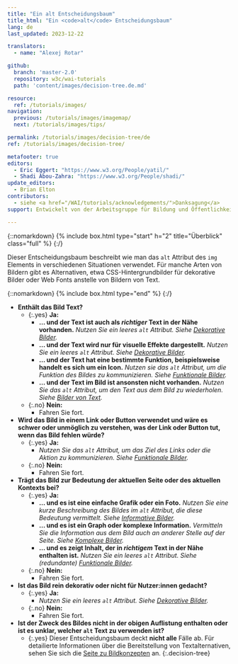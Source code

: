 ```yaml
---
title: "Ein alt Entscheidungsbaum"
title_html: "Ein <code>alt</code> Entscheidungsbaum"
lang: de
last_updated: 2023-12-22

translators:
  - name: "Alexej Rotar"

github:
  branch: 'master-2.0'
  repository: w3c/wai-tutorials
  path: 'content/images/decision-tree.de.md'

resource:
  ref: /tutorials/images/
navigation:
  previous: /tutorials/images/imagemap/
  next: /tutorials/images/tips/

permalink: /tutorials/images/decision-tree/de
ref: /tutorials/images/decision-tree/

metafooter: true
editors:
  - Eric Eggert: "https://www.w3.org/People/yatil/"
  - Shadi Abou-Zahra: "https://www.w3.org/People/shadi/"
update_editors:
  - Brian Elton
contributors:
  - siehe <a href="/WAI/tutorials/acknowledgements/">Danksagung</a>
support: Entwickelt von der Arbeitsgruppe für Bildung und Öffentlichkeitsarbeit (<a href="https://www.w3.org/groups/wg/eowg">EOWG</a>). Entwickelt mit der Unterstützung vom <a href="https://www.w3.org/WAI/ACT/">WAI-ACT Projekt</a>, kofinanziert vom <strong><abbr title="Information Society Technologies">IST</abbr> Programm der Europäischen Kommission</strong>.

---
```


{::nomarkdown}
{% include box.html type="start" h="2" title="Überblick" class="full" %}
{:/}

Dieser Entscheidungsbaum beschreibt wie man das `alt` Attribut des `img` Elements in verschiedenen Situationen verwendet. Für manche Arten von Bildern gibt es Alternativen, etwa CSS-Hintergrundbilder für dekorative Bilder oder Web Fonts anstelle von Bildern von Text.

{::nomarkdown}
{% include box.html type="end" %}
{:/}

- **Enthält das Bild Text?**
  - {:.yes} **Ja:**
    -   **… und der Text ist auch als *richtiger* Text in der Nähe vorhanden.**
      _Nutzen Sie ein leeres `alt` Attribut. Siehe [Dekorative Bilder](/tutorials/images/decorative/)._
    -   **… und der Text wird nur für visuelle Effekte dargestellt.**
      _Nutzen Sie ein leeres `alt` Attribut. Siehe [Dekorative Bilder](/tutorials/images/decorative/)._
    -   **… und der Text hat eine bestimmte Funktion, beispielsweise handelt es sich um ein Icon.**
      _Nutzen sie das `alt` Attribut, um die Funktion des Bildes zu kommunizieren. Siehe [Funktionale Bilder](/tutorials/images/functional/)._
    -   **… und der Text im Bild ist ansonsten nicht vorhanden.** _Nutzen Sie das `alt` Attribut, um den Text aus dem Bild zu wiederholen. Siehe [Bilder von Text](/tutorials/images/textual/#styled-text-decorative-effect)._
  - {:.no} **Nein:**
    - Fahren Sie fort.
- **Wird das Bild in einem Link oder Button verwendet und wäre es schwer oder unmöglich zu verstehen, was der Link oder Button tut, wenn das Bild fehlen würde?**
  - {:.yes} **Ja:**
    - _Nutzen Sie das `alt` Attribut, um das Ziel des Links oder die Aktion zu kommunizieren. Siehe [Funktionale Bilder](/tutorials/images/functional/)._
  - {:.no} **Nein:**
    - Fahren Sie fort.
- **Trägt das Bild zur Bedeutung der aktuellen Seite oder des aktuellen Kontexts bei?**
  - {:.yes} **Ja:**
    - **… und es ist eine einfache Grafik oder ein Foto.**
      _Nutzen Sie eine kurze Beschreibung des Bildes im `alt` Attribut, die diese Bedeutung vermittelt. Siehe [Informative Bilder](/tutorials/images/informative/)._
    - **… und es ist ein Graph oder komplexe Information.**
      _Vermitteln Sie die Information aus dem Bild auch an anderer Stelle auf der Seite. Siehe [Komplexe Bilder](/tutorials/images/complex/)._
    - **… und es zeigt Inhalt, der in *richtigem* Text in der Nähe enthalten ist.**
      _Nutzen Sie ein leeres `alt` Attribut. Siehe (redundante) [Funktionale Bilder](/tutorials/images/functional/#logo-image-within-link-text)._
  - {:.no} **Nein:**
    - Fahren Sie fort.
- **Ist das Bild rein dekorativ oder nicht für Nutzer:innen gedacht?**
  - {:.yes} **Ja:**
    - _Nutzen Sie ein leeres `alt` Attribut. Siehe [Dekorative Bilder](/tutorials/images/decorative/)._
  - {:.no} **Nein:**
    - Fahren Sie fort.
- **Ist der Zweck des Bildes nicht in der obigen Auflistung enthalten oder ist es unklar, welcher `alt` Text zu verwenden ist?**
  - {:.yes} Dieser Entscheidungsbaum deckt **nicht alle** Fälle ab. Für detailierte Informationen über die Bereitstellung von Textalternativen, sehen Sie sich die [Seite zu Bildkonzepten](/tutorials/images/) an.
{:.decision-tree}
